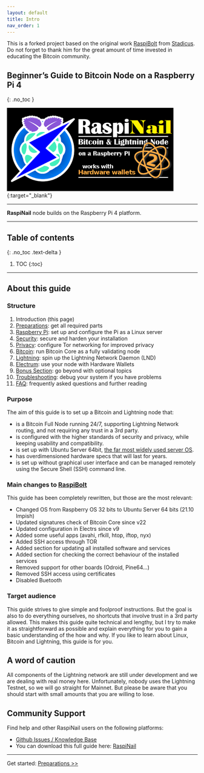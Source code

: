 ```yaml
---
layout: default
title: Intro
nav_order: 1
---
```

<!-- markdownlint-disable MD014 MD022 MD025 MD033 MD040 -->

This is a forked project based on the original work [RaspiBolt](https://stadicus.github.io/RaspiBolt/) from [Stadicus](https://github.com/Stadicus). Do not forget to thank him for the great amount of time invested in educating the Bitcoin community.
<br/>


## Beginner’s Guide to ️Bitcoin Node on a Raspberry Pi 4
{: .no_toc }

![RaspiNail Logo](images/00_raspibolt_v2_banner_440.png){:target="_blank"}

---

**RaspiNail** node builds on the Raspberry Pi 4 platform.  

---

## Table of contents
{: .no_toc .text-delta }

1. TOC
{:toc}

---

## About this guide

### Structure

1. Introduction (this page)
1. [Preparations](raspibolt_10_preparations.md): get all required parts
1. [Raspberry Pi](raspibolt_20_pi.md): set up and configure the Pi as a Linux server
1. [Security](raspibolt_21_security.md): secure and harden your installation
1. [Privacy](raspibolt_22_privacy.md): configure Tor networking for improved privacy
1. [Bitcoin](raspibolt_30_bitcoin.md): run Bitcoin Core as a fully validating node
1. [Lightning](raspibolt_40_lnd.md): spin up the Lightning Network Daemon (LND)
1. [Electrum](raspibolt_50_electrs.md): use your node with Hardware Wallets
1. [Bonus Section](raspibolt_60_bonus.md): go beyond with optional topics
1. [Troubleshooting](raspibolt_70_troubleshooting.md): debug your system if you have problems
1. [FAQ](raspibolt_faq.md): frequently asked questions and further reading

### Purpose

The aim of this guide is to set up a Bitcoin and Lightning node that:

* is a Bitcoin Full Node running 24/7, supporting Lightning Network routing, and not requiring any trust in a 3rd party.
* is configured with the higher standards of security and privacy, while keeping usability and compatibility.
* is set up with Ubuntu Server 64bit, [the far most widely used server OS](https://w3techs.com/technologies/details/os-linux).
* has overdimensioned hardware specs that will last for years.
* is set up without graphical user interface and can be managed remotely using the Secure Shell (SSH) command line.

### Main changes to [RaspiBolt](https://stadicus.github.io/RaspiBolt/) 
This guide has been completely rewritten, but those are the most relevant:
* Changed OS from Raspberry OS 32 bits to Ubuntu Server 64 bits (21.10 Impish)
* Updated signatures check of Bitcoin Core since v22
* Updated configuration in Electrs since v9
* Added some useful apps (avahi, rfkill, htop, iftop, nyx)
* Added SSH access through TOR
* Added section for updating all installed software and services
* Added section for checking the correct behaviour of the installed services
* Removed support for other boards (Odroid, Pine64...)
* Removed SSH access using certificates
* Disabled Buetooth


### Target audience

This guide strives to give simple and foolproof instructions.
But the goal is also to do everything ourselves, no shortcuts that involve trust in a 3rd party allowed.
This makes this guide quite technical and lengthy, but I try to make it as straightforward as possible and explain everything for you to gain a basic understanding of the how and why. If you like to learn about Linux, Bitcoin and Lightning, this guide is for you.

## A word of caution
All components of the Lightning network are still under development and we are dealing with real money here.
Unfortunately, nobody uses the Lightning Testnet, so we will go straight for Mainnet.
But please be aware that you should start with small amounts that you are willing to lose.

## Community Support
Find help and other RaspiNail users on the following platforms:
* [Github Issues / Knowledge Base](https://github.com/regiregi22/RaspiNail/issues)<br/>
* You can download this full guide here: [RaspiNail](https://github.com/regiregi22/RaspiNail/) 

---

Get started: [Preparations >>](raspibolt_10_preparations.md)
